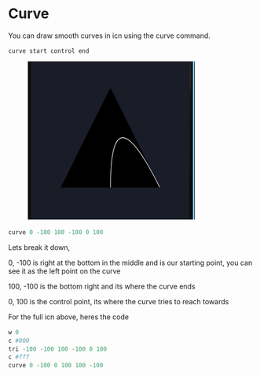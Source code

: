 # Curve

You can draw smooth curves in icn using the curve command.

```
curve start control end
```

<figure><img src="../.gitbook/assets/image (6).png" alt=""><figcaption></figcaption></figure>

```python
curve 0 -100 100 -100 0 100
```

Lets break it down,

0, -100 is right at the bottom in the middle and is our starting point, you can see it as the left point on the curve

100, -100 is the bottom right and its where the curve ends

0, 100 is the control point, its where the curve tries to reach towards

For the full icn above, heres the code

```python
w 0
c #000
tri -100 -100 100 -100 0 100
c #fff
curve 0 -100 0 100 100 -100
```
